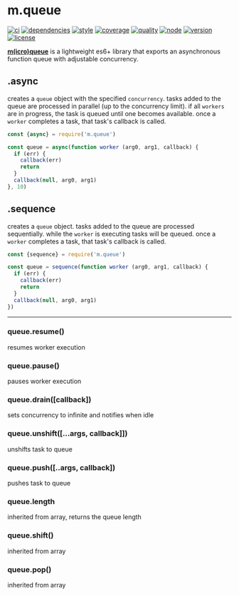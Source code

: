 # m.queue
[![ci](https://img.shields.io/travis/ivoputzer/m.queue.svg?style=flat-square)](https://travis-ci.org/ivoputzer/m.queue) [![dependencies](https://img.shields.io/badge/dependencies-none-blue.svg?style=flat-square&colorB=44CC11)](package.json) [![style](https://img.shields.io/badge/coding%20style-standard-brightgreen.svg?style=flat-square)](http://standardjs.com/) [![coverage](https://img.shields.io/coveralls/ivoputzer/m.queue.svg?style=flat-square)](https://coveralls.io/github/ivoputzer/m.queue?branch=master) [![quality](http://npm.packagequality.com/shield/m.queue.svg?style=flat-square&colorB=44CC11)](http://packagequality.com/#?package=m.queue) [![node](https://img.shields.io/badge/node-6%2B-blue.svg?style=flat-square)](https://nodejs.org/docs/v6.0.0/api) [![version](https://img.shields.io/npm/v/m.queue.svg?style=flat-square&colorB=007EC6)](https://www.npmjs.com/package/m.queue) [![license](https://img.shields.io/npm/l/m.queue.svg?style=flat-square&colorB=007EC6)](https://spdx.org/licenses/MIT)

**[m(icro)](https://github.com/ivoputzer/m.cro#readme)[queue](https://github.com/ivoputzer/m.queue)** is a lightweight es6+ library that exports an asynchronous function queue with adjustable concurrency.

## .async
creates a `queue` object with the specified `concurrency`. tasks added to the queue are processed in parallel (up to the concurrency limit). if all `workers` are in progress, the task is queued until one becomes available. once a `worker` completes a task, that task's callback is called.

```javascript
const {async} = require('m.queue')

const queue = async(function worker (arg0, arg1, callback) {
  if (err) {
    callback(err)
    return
  }
  callback(null, arg0, arg1)
}, 10)
```

## .sequence
creates a `queue` object. tasks added to the queue are processed sequentially. while the `worker` is executing tasks will be queued. once a `worker` completes a task, that task's callback is called.

```javascript
const {sequence} = require('m.queue')

const queue = sequence(function worker (arg0, arg1, callback) {
  if (err) {
    callback(err)
    return
  }
  callback(null, arg0, arg1)
})
```

---

### queue.resume()
resumes worker execution

### queue.pause()
pauses worker execution

### queue.drain([callback])
sets concurrency to infinite and notifies when idle

### queue.unshift([...args, callback]])
unshifts task to queue

### queue.push([..args, callback])
pushes task to queue

### queue.length
inherited from array, returns the queue length

### queue.shift()
inherited from array

### queue.pop()
inherited from array
